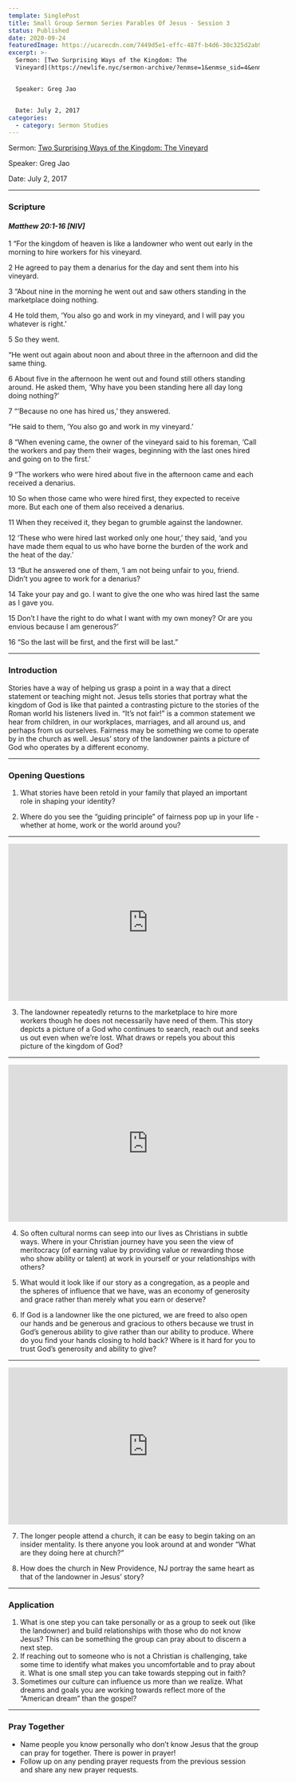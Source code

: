 ```yaml
---
template: SinglePost
title: Small Group Sermon Series Parables Of Jesus - Session 3
status: Published
date: 2020-09-24
featuredImage: https://ucarecdn.com/7449d5e1-effc-487f-b4d6-30c325d2ab95/
excerpt: >-
  Sermon: [Two Surprising Ways of the Kingdom: The
  Vineyard](https://newlife.nyc/sermon-archive/?enmse=1&enmse_sid=4&enmse_mid=24)


  Speaker: Greg Jao


  Date: July 2, 2017
categories:
  - category: Sermon Studies
---
```

Sermon: [Two Surprising Ways of the Kingdom: The Vineyard](https://newlife.nyc/sermon-archive/?enmse=1&enmse_sid=4&enmse_mid=24)

Speaker: Greg Jao

Date: July 2, 2017

<hr/>

### Scripture

#### ***Matthew 20:1-16 \[NIV]***



1 “For the kingdom of heaven is like a landowner who went out early in the morning to hire workers for his vineyard. 

2 He agreed to pay them a denarius for the day and sent them into his vineyard.



3 “About nine in the morning he went out and saw others standing in the marketplace doing nothing. 

4 He told them, ‘You also go and work in my vineyard, and I will pay you whatever is right.’ 

5 So they went.



“He went out again about noon and about three in the afternoon and did the same thing. 

6 About five in the afternoon he went out and found still others standing around. He asked them, ‘Why have you been standing here all day long doing nothing?’



7 “‘Because no one has hired us,’ they answered.



“He said to them, ‘You also go and work in my vineyard.’



8 “When evening came, the owner of the vineyard said to his foreman, ‘Call the workers and pay them their wages, beginning with the last ones hired and going on to the first.’



9 “The workers who were hired about five in the afternoon came and each received a denarius. 

10 So when those came who were hired first, they expected to receive more. But each one of them also received a denarius. 

11 When they received it, they began to grumble against the landowner. 

12 ‘These who were hired last worked only one hour,’ they said, ‘and you have made them equal to us who have borne the burden of the work and the heat of the day.’



13 “But he answered one of them, ‘I am not being unfair to you, friend. Didn’t you agree to work for a denarius? 

14 Take your pay and go. I want to give the one who was hired last the same as I gave you. 

15 Don’t I have the right to do what I want with my own money? Or are you envious because I am generous?’



16 “So the last will be first, and the first will be last.”

<hr/>

### Introduction

Stories have a way of helping us grasp a point in a way that a direct statement or teaching might not. Jesus tells stories that portray what the kingdom of God is like that painted a contrasting picture to the stories of the Roman world his listeners lived in. “It’s not fair!” is a common statement we hear from children, in our workplaces, marriages, and all around us, and perhaps from us ourselves. Fairness may be something we come to operate by in the church as well. Jesus’ story of the landowner paints a picture of God who operates by a different economy.

<hr/>

### Opening Questions

1. What stories have been retold in your family that played an important role in shaping your identity?



2. Where do you see the “guiding principle” of fairness pop up in your life - whether at home, work or the world around you?

<hr/>

<iframe src="https://streamable.com/e/fvs2dn?loop=0" width="560" height="315" frameborder="0" allowfullscreen></iframe>



3. The landowner repeatedly returns to the marketplace to hire more workers though he does not necessarily have need of them. This story depicts a picture of a God who continues to search, reach out and seeks us out even when we’re lost. What draws or repels you about this picture of the kingdom of God?

<hr/>

<iframe src="https://streamable.com/e/tgbq3m?loop=0" width="560" height="315" frameborder="0" allowfullscreen></iframe>



4. So often cultural norms can seep into our lives as Christians in subtle ways. Where in your Christian journey have you seen the view of meritocracy (of earning value by providing value or rewarding those who show ability or talent) at work in yourself or your relationships with others?



5. What would it look like if our story as a congregation, as a people and the spheres of influence that we have, was an economy of generosity and grace rather than merely what you earn or deserve?



6. If God is a landowner like the one pictured, we are freed to also open our hands and be generous and gracious to others because we trust in God’s generous ability to give rather than our ability to produce. Where do you find your hands closing to hold back? Where is it hard for you to trust God’s generosity and ability to give?

<hr/>

<iframe src="https://streamable.com/e/7jdiek?loop=0" width="560" height="315" frameborder="0" allowfullscreen></iframe>

7. The longer people attend a church, it can be easy to begin taking on an insider mentality. Is there anyone you look around at and wonder “What are they doing here at church?”



8. How does the church in New Providence, NJ portray the same heart as that of the landowner in Jesus’ story?

<hr/>

### Application

1. What is one step you can take personally or as a group to seek out (like the landowner) and build relationships with those who do not know Jesus? This can be something the group can pray about to discern a next step.
2. If reaching out to someone who is not a Christian is challenging, take some time to identify what makes you uncomfortable and to pray about it. What is one small step you can take towards stepping out in faith?
3. Sometimes our culture can influence us more than we realize. What dreams and goals you are working towards reflect more of the “American dream” than the gospel?

<hr/>

### Pray Together

* Name people you know personally who don’t know Jesus that the group can pray for together. There is power in prayer!
* Follow up on any pending prayer requests from the previous session and share any new prayer requests.